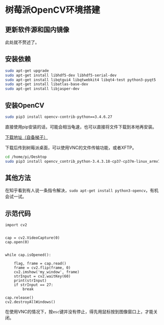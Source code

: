# 树莓派OpenCV环境搭建

## 更新软件源和国内镜像

此处就不赘述了。

## 安装依赖

```bash
sudo apt-get upgrade
sudo apt-get install libhdf5-dev libhdf5-serial-dev
sudo apt-get install libqtgui4 libqtwebkit4 libqt4-test python3-pyqt5
sudo apt-get install libatlas-base-dev
sudo apt-get install libjasper-dev
```

## 安装OpenCV

```bash
sudo pip3 install opencv-contrib-python==3.4.6.27
```

直接使用pip安装的话，可能会相当龟速，也可以直接将文件下载到本地再安装。

[下载地址（自备梯子）](https://link.zhihu.com/?target=https%3A//www.piwheels.org/simple/opencv-contrib-python/opencv_contrib_python-3.4.3.18-cp37-cp37m-linux_armv7l.whl)

下载后传到树莓派桌面，可以使用VNC的文件传输功能，或者XFTP。

```bash
cd /home/pi/Desktop
sudo pip3 install opencv_contrib_python-3.4.3.18-cp37-cp37m-linux_armv7l.whl
```

## 其他方法

在知乎看到有人说一条指令解决，`sudo apt-get install python3-opencv`，有机会试一试。

## 示范代码

```pyhton
import cv2


cap = cv2.VideoCapture(0)
cap.open(0)


while cap.isOpened():

    flag, frame = cap.read()
    frame = cv2.flip(frame, 0)
    cv2.imshow('my_window', frame)
    strInput = cv2.waitKey(60)
    print(strInput)
    if strInput == 27:
        break

cap.release()
cv2.destroyAllWindows()
```

在使用VNC的情况下，按`esc`键并没有停止，得先用鼠标按到图像窗口上，才能关闭。
